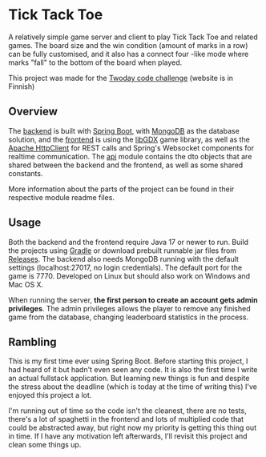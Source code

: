 # Tick Tack Toe

A relatively simple game server and client to play Tick Tack Toe and related games. The board size and the win condition
(amount of marks in a row) can be fully customised, and it also has a connect four -like mode where marks "fall" to the
bottom of the board when played.

This project was made for the [Twoday code challenge](https://twoday.fi/koodihaaste) (website is in Finnish)

## Overview

The [backend](backend) is built with [Spring Boot](https://spring.io), with [MongoDB](https://www.mongodb.com/) as the
database solution, and the [frontend](frontend) is using the [libGDX](https://libgdx.com/) game library, as well as the
[Apache HttpClient](https://hc.apache.org/httpcomponents-client-5.2.x/) for REST calls and Spring's Websocket components
for realtime communication. The [api](api) module contains the dto objects that are shared between the backend and the
frontend, as well as some shared constants.

More information about the parts of the project can be found in their respective module readme files.

## Usage

Both the backend and the frontend require Java 17 or newer to run. Build the projects using [Gradle](https://gradle.org/)
or download prebuilt runnable jar files from [Releases](https://github.com/melodicore/ticktacktoe/releases). The backend
also needs MongoDB running with the default settings (localhost:27017, no login credentials). The default port for the
game is 7770. Developed on Linux but should also work on Windows and Mac OS X.

When running the server, **the first person to create an account gets admin privileges**. The admin privileges allows
the player to remove any finished game from the database, changing leaderboard statistics in the process.

## Rambling

This is my first time ever using Spring Boot. Before starting this project, I had heard of it but hadn't even seen any
code. It is also the first time I write an actual fullstack application. But learning new things is fun and despite the
stress about the deadline (which is today at the time of writing this) I've enjoyed this project a lot.

I'm running out of time so the code isn't the cleanest, there are no tests, there's a lot of spaghetti in the frontend
and lots of multiplied code that could be abstracted away, but right now my priority is getting this thing out in time.
If I have any motivation left afterwards, I'll revisit this project and clean some things up.